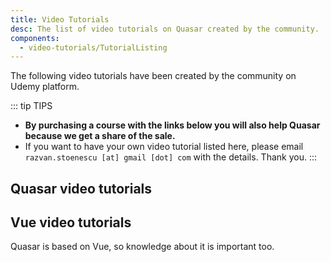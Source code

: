 ```yaml
---
title: Video Tutorials
desc: The list of video tutorials on Quasar created by the community.
components:
  - video-tutorials/TutorialListing
---
```


The following video tutorials have been created by the community on Udemy platform.

::: tip TIPS
* **By purchasing a course with the links below you will also help Quasar because we get a share of the sale.**
* If you want to have your own video tutorial listed here, please email `razvan.stoenescu [at] gmail [dot] com` with the details. Thank you.
:::

## Quasar video tutorials

<tutorial-listing which="quasar" />

## Vue video tutorials

Quasar is based on Vue, so knowledge about it is important too.

<tutorial-listing which="vue" />
